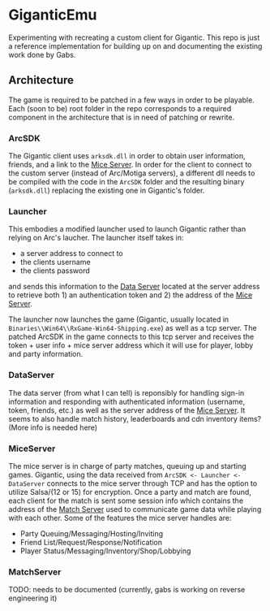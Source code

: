 # GiganticEmu
Experimenting with recreating a custom client for Gigantic. This repo is just a reference implementation for building up on and documenting the existing work done by Gabs.

## Architecture
The game is required to be patched in a few ways in order to be playable. Each (soon to be) root folder in the repo corresponds to a required component in the architecture that is in need of patching or rewrite.

### ArcSDK
The Gigantic client uses `arksdk.dll` in order to obtain user information, friends, and a link to the [Mice Server](###miceserver). In order for the client to connect to the custom server (instead of Arc/Motiga servers), a different dll needs to be compiled with the code in the `ArcSDK` folder and the resulting binary (`arksdk.dll`) replacing the existing one in Gigantic's folder.

### Launcher
This embodies a modified launcher used to launch Gigantic rather than relying on Arc's laucher. The launcher itself takes in:
* a server address to connect to
* the clients username
* the clients password

and sends this information to the [Data Server](###dataserver) located at the server address to retrieve both 1) an authentication token and 2) the address of the [Mice Server](###miceserver).

The launcher now launches the game (Gigantic, usually located in `Binaries\\Win64\\RxGame-Win64-Shipping.exe`) as well as a tcp server. The patched ArcSDK in the game connects to this tcp server and receives the token + user info + mice server address which it will use for player, lobby and party information.

### DataServer
The data server (from what I can tell) is reponsibly for handling sign-in information and responding with authenticated information (username, token, friends, etc.) as well as the server address of the [Mice Server](###miceserver). It seems to also handle match history, leaderboards and cdn inventory items? (More info is needed here)

### MiceServer
The mice server is in charge of party matches, queuing up and starting games. Gigantic, using the data received from `ArcSDK <- Launcher <- DataServer` connects to the mice server through TCP and has the option to utilize Salsa/(12 or 15) for encryption. Once a party and match are found, each client for the match is sent some session info which contains the address of the [Match Server](###matchserver) used to communicate game data while playing with each other. Some of the features the mice server handles are:

* Party Queuing/Messaging/Hosting/Inviting
* Friend List/Request/Response/Notification
* Player Status/Messaging/Inventory/Shop/Lobbying

### MatchServer
TODO: needs to be documented (currently, gabs is working on reverse engineering it)

